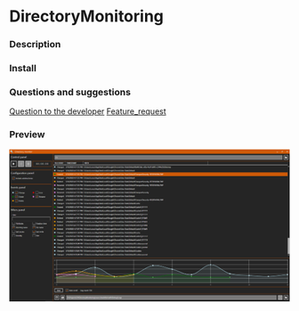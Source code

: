# DirectoryMonitoring

### Description

### Install

### Questions and suggestions
[Question to the developer](https://github.com/CVOSoftware/DirectoryMonitoring/issues/new?assignees=CVOSoftware&labels=question&template=QUESTION_TO_THE_DEVELOPER.md&title=%5BQuestion%5D)
[Feature_request](https://github.com/CVOSoftware/DirectoryMonitoring/issues/new?assignees=CVOSoftware&labels=enhancement&template=FEATURE_REQUEST.md&title=%5BFeature%5D)

### Preview
![Preview](https://github.com/CVOSoftware/DirectoryMonitoring/blob/master/.github/RESOURCE/PREVIEW.png)
